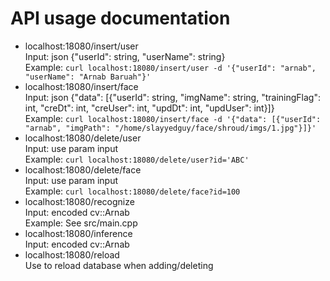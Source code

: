# API usage documentation

- localhost:18080/insert/user  
   Input: json {"userId": string, "userName": string}  
   Example: `curl localhost:18080/insert/user -d '{"userId": "arnab", "userName": "Arnab Baruah"}'`
- localhost:18080/insert/face  
   Input: json {"data": [{"userId": string, "imgName": string, "trainingFlag": int, "creDt": int, "creUser": int, "updDt": int, "updUser": int}]}  
   Example: `curl localhost:18080/insert/face -d '{"data": [{"userId": "arnab", "imgPath": "/home/slayyedguy/face/shroud/imgs/1.jpg"}]}'`
- localhost:18080/delete/user  
   Input: use param input  
   Example: `curl localhost:18080/delete/user?id='ABC'`
- localhost:18080/delete/face  
   Input: use param input  
   Example: `curl localhost:18080/delete/face?id=100`
- localhost:18080/recognize  
   Input: encoded cv::Arnab  
   Example: See src/main.cpp
- localhost:18080/inference  
   Input: encoded cv::Arnab
- localhost:18080/reload  
   Use to reload database when adding/deleting
